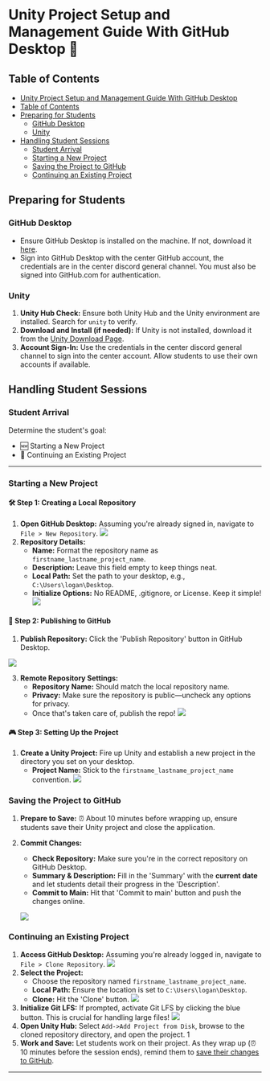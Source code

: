 # Unity Project Setup and Management Guide With GitHub Desktop 🚀

## Table of Contents

- [Unity Project Setup and Management Guide With GitHub Desktop](#unity-project-setup-and-management-guide-with-github-desktop)
- [Table of Contents](#table-of-contents)
- [Preparing for Students](#preparing-for-students)
  - [GitHub Desktop](#github-desktop)
  - [Unity](#unity)
- [Handling Student Sessions](#handling-student-sessions)
  - [Student Arrival](#student-arrival)
  - [Starting a New Project](#starting-a-new-project)
  - [Saving the Project to GitHub](#saving-the-project-to-github)
  - [Continuing an Existing Project](#continuing-an-existing-project)

## Preparing for Students

### GitHub Desktop
- Ensure GitHub Desktop is installed on the machine. If not, download it [here](https://central.github.com/deployments/desktop/desktop/latest/win32).
- Sign into GitHub Desktop with the center GitHub account, the credentials are in the center discord general channel. You must also be signed into GitHub.com for authentication.

### Unity
1. **Unity Hub Check:** Ensure both Unity Hub and the Unity environment are installed. Search for `unity` to verify.
2. **Download and Install (if needed):** If Unity is not installed, download it from the [Unity Download Page](https://unity.com/download).
3. **Account Sign-In:** Use the credentials in the center discord general channel to sign into the center account. Allow students to use their own accounts if available.

## Handling Student Sessions

### Student Arrival
Determine the student's goal:
- 🆕 Starting a New Project
- 🔄 Continuing an Existing Project
---

### Starting a New Project

#### 🛠️ Step 1: Creating a Local Repository
1. **Open GitHub Desktop:** Assuming you're already signed in, navigate to `File > New Repository`.
![](file-new-repo.png)
3. **Repository Details:**
   - **Name:** Format the repository name as `firstname_lastname_project_name`.
   - **Description:** Leave this field empty to keep things neat.
   - **Local Path:** Set the path to your desktop, e.g., `C:\Users\logan\Desktop`.
   - **Initialize Options:** No README, .gitignore, or License. Keep it simple!
     ![](create-new-repo.png)

#### 🚀 Step 2: Publishing to GitHub
1. **Publish Repository:** Click the 'Publish Repository' button in GitHub Desktop.
 
 ![](publish-repo.png)

3. **Remote Repository Settings:**
   - **Repository Name:** Should match the local repository name.
   - **Privacy:** Make sure the repository is public—uncheck any options for privacy.
   - Once that's taken care of, publish the repo!
   ![](publish-repo-field.png)

#### 🎮 Step 3: Setting Up the Project
1. **Create a Unity Project:** Fire up Unity and establish a new project in the directory you set on your desktop.
   - **Project Name:** Stick to the `firstname_lastname_project_name` convention.
   ![](unity-hub-project-settings.png)

### Saving the Project to GitHub

1. **Prepare to Save:** ⏰ About 10 minutes before wrapping up, ensure students save their Unity project and close the application.
2. **Commit Changes:**
   - **Check Repository:** Make sure you're in the correct repository on GitHub Desktop.
   - **Summary & Description:** Fill in the 'Summary' with the **current date** and let students detail their progress in the 'Description'.
   - **Commit to Main:** Hit that 'Commit to main' button and push the changes online.
     
   ![](commit-summary.png)

### Continuing an Existing Project
1. **Access GitHub Desktop:** Assuming you're already logged in, navigate to `File > Clone Repository`.
![](clone-repo.png)
3. **Select the Project:**
   - Choose the repository named `firstname_lastname_project_name`.
   - **Local Path:** Ensure the location is set to `C:\Users\logan\Desktop`.
   - **Clone:** Hit the 'Clone' button.
   ![](clone-repo-desktop.png)
4. **Initialize Git LFS:** If prompted, activate Git LFS by clicking the blue button. This is crucial for handling large files!
![](git-lfs.png)
6. **Open Unity Hub:** Select `Add->Add Project from Disk`, browse to the cloned repository directory, and open the project.
1[](add-project-from-disk.png)
8. **Work and Save:** Let students work on their project. As they wrap up (⏰ 10 minutes before the session ends), remind them to [save their changes to GitHub](#💾-saving-the-project-to-github).

---

